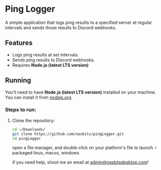 # Ping Logger

A simple application that logs ping results to a specified server at regular intervals and sends those results to Discord webhooks.

## Features
- Logs ping results at set intervals.
- Sends ping results to Discord webhooks.
- Requires **Node.js (latest LTS version)**
## Running

You'll need to have **Node.js (latest LTS version)** installed on your machine. You can install it from [nodejs.org](https://nodejs.org/).

### Steps to run:

1. Clone the repository:

   ```bash
   cd ~/Downloads/
   git clone https://github.com/nasbits/pingLogger.git
   cd pingLogger
   ```
   open a file manager, and double click on your platform's file to launch. i packaged linux, macos, windows

   if you need help, shoot me an email at admin@nasbitsdesktop.com!
